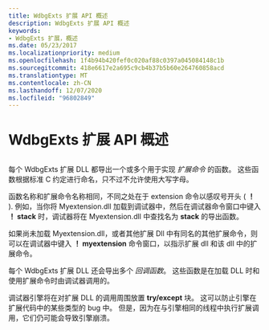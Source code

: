 ```yaml
---
title: WdbgExts 扩展 API 概述
description: WdbgExts 扩展 API 概述
keywords:
- WdbgExts 扩展，概述
ms.date: 05/23/2017
ms.localizationpriority: medium
ms.openlocfilehash: 1f4b94b420fef0c020af88c0397a045084148c1b
ms.sourcegitcommit: 418e6617e2a695c9cb4b37b5b60e264760858acd
ms.translationtype: MT
ms.contentlocale: zh-CN
ms.lasthandoff: 12/07/2020
ms.locfileid: "96802849"
---
```

# <a name="wdbgexts-extension-api-overview"></a>WdbgExts 扩展 API 概述


## <span id="ddk_wdbgexts_extension_api_overview_dbwx"></span><span id="DDK_WDBGEXTS_EXTENSION_API_OVERVIEW_DBWX"></span>


每个 WdbgExts 扩展 DLL 都导出一个或多个用于实现 *扩展命令* 的函数。 这些函数根据标准 C 约定进行命名，只不过不允许使用大写字母。

函数名称和扩展命令名称相同，不同之处在于 extension 命令以感叹号开头 ( **！** ). 例如，当你将 Myextension.dll 加载到调试器中，然后在调试器命令窗口中键入 **！ stack** 时，调试器将在 Myextension.dll 中查找名为 **stack** 的导出函数。

如果尚未加载 Myextension.dll，或者其他扩展 Dll 中有同名的其他扩展命令，则可以在调试器中键入 **！ myextension** 命令窗口，以指示扩展 dll 和该 dll 中的扩展命令。

每个 WdbgExts 扩展 DLL 还会导出多个 *回调函数*。 这些函数是在加载 DLL 时和使用扩展命令时由调试器调用的。

调试器引擎将在对扩展 DLL 的调用周围放置 **try/except** 块。 这可以防止引擎在扩展代码中的某些类型的 bug 中。 但是，因为在与引擎相同的线程中执行扩展调用，它们仍可能会导致引擎崩溃。

 

 





